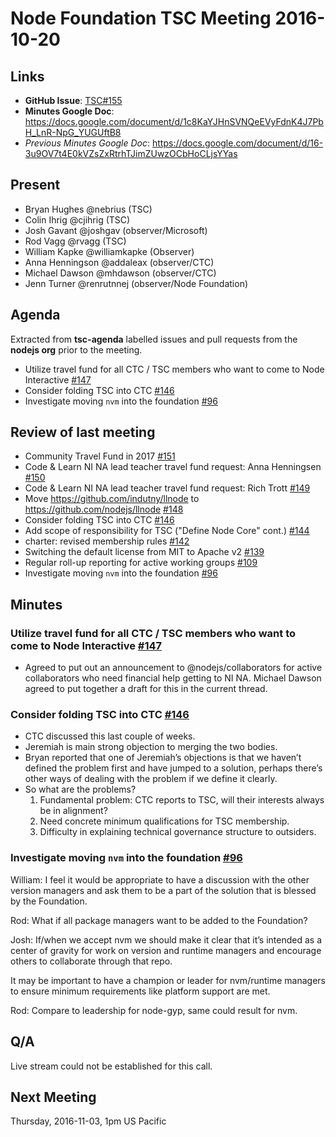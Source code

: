 # Node Foundation TSC Meeting 2016-10-20

## Links

* **GitHub Issue**: [TSC#155](https://github.com/nodejs/TSC/issues/155)
* **Minutes Google Doc**: <https://docs.google.com/document/d/1c8KaYJHnSVNQeEVyFdnK4J7PbH_LnR-NpG_YUGUftB8>
* _Previous Minutes Google Doc_: <https://docs.google.com/document/d/16-3u9OV7t4E0kVZsZxRtrhTJimZUwzOCbHoCLjsYYas>

## Present

* Bryan Hughes @nebrius (TSC)
* Colin Ihrig @cjihrig (TSC)
* Josh Gavant @joshgav (observer/Microsoft)
* Rod Vagg @rvagg (TSC)
* William Kapke @williamkapke (Observer)
* Anna Henningson @addaleax (observer/CTC)
* Michael Dawson @mhdawson (observer/CTC)
* Jenn Turner @renrutnnej (observer/Node Foundation)

## Agenda

Extracted from **tsc-agenda** labelled issues and pull requests from the **nodejs org** prior to the meeting.

* Utilize travel fund for all CTC / TSC members who want to come to Node Interactive [#147](https://github.com/nodejs/TSC/issues/147)
* Consider folding TSC into CTC [#146](https://github.com/nodejs/TSC/issues/146)
* Investigate moving `nvm` into the foundation [#96](https://github.com/nodejs/TSC/issues/96)

## Review of last meeting

* Community Travel Fund in 2017 [#151](https://github.com/nodejs/TSC/issues/151)
* Code & Learn NI NA lead teacher travel fund request: Anna Henningsen [#150](https://github.com/nodejs/TSC/issues/150)
* Code & Learn NI NA lead teacher travel fund request: Rich Trott [#149](https://github.com/nodejs/TSC/issues/149)
* Move <https://github.com/indutny/llnode> to <https://github.com/nodejs/llnode> [#148](https://github.com/nodejs/TSC/issues/148)
* Consider folding TSC into CTC [#146](https://github.com/nodejs/TSC/issues/146)
* Add scope of responsibility for TSC ("Define Node Core" cont.) [#144](https://github.com/nodejs/TSC/pull/144)
* charter: revised membership rules [#142](https://github.com/nodejs/TSC/pull/142)
* Switching the default license from MIT to Apache v2 [#139](https://github.com/nodejs/TSC/issues/139)
* Regular roll-up reporting for active working groups [#109](https://github.com/nodejs/TSC/issues/109)
* Investigate moving `nvm` into the foundation [#96](https://github.com/nodejs/TSC/issues/96)

## Minutes

### Utilize travel fund for all CTC / TSC members who want to come to Node Interactive [#147](https://github.com/nodejs/TSC/issues/147)

* Agreed to put out an announcement to @nodejs/collaborators for active collaborators who need financial help getting to NI NA. Michael Dawson agreed to put together a draft for this in the current thread.

### Consider folding TSC into CTC [#146](https://github.com/nodejs/TSC/issues/146)

* CTC discussed this last couple of weeks.
* Jeremiah is main strong objection to merging the two bodies.
* Bryan reported that one of Jeremiah’s objections is that we haven’t defined the problem first and have jumped to a solution, perhaps there’s other ways of dealing with the problem if we define it clearly.
* So what are the problems?
  1. Fundamental problem: CTC reports to TSC, will their interests always be in alignment?
  2. Need concrete minimum qualifications for TSC membership.
  3. Difficulty in explaining technical governance structure to outsiders.

### Investigate moving `nvm` into the foundation [#96](https://github.com/nodejs/TSC/issues/96)

William: I feel it would be appropriate to have a discussion with the other version managers and ask them to be a part of the solution that is blessed by the Foundation.

Rod: What if all package managers want to be added to the Foundation?

Josh: If/when we accept nvm we should make it clear that it’s intended as a center of gravity for work on version and runtime managers and encourage others to collaborate through that repo.

It may be important to have a champion or leader for nvm/runtime managers to ensure minimum requirements like platform support are met.

Rod: Compare to leadership for node-gyp, same could result for nvm.

## Q/A

Live stream could not be established for this call.

## Next Meeting

Thursday, 2016-11-03, 1pm US Pacific
